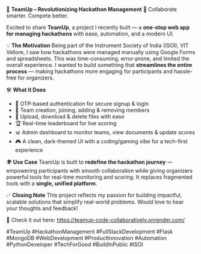 🚀 **TeamUp – Revolutionizing Hackathon Management**
🤝 Collaborate smarter. Compete better.

Excited to share **TeamUp**, a project I recently built — a **one-stop web app for managing hackathons** with ease, automation, and a modern UI.

💡 **The Motivation**
Being part of the Instrument Society of India (ISOI), VIT Vellore, I saw how hackathons were managed manually using Google Forms and spreadsheets. This was time-consuming, error-prone, and limited the overall experience. I wanted to build something that **streamlines the entire process** — making hackathons more engaging for participants and hassle-free for organizers.

🛠️ **What It Does**

* 🔐 OTP-based authentication for secure signup & login
* 👥 Team creation, joining, adding & removing members
* 📂 Upload, download & delete files with ease
* 🏆 Real-time leaderboard for live scoring
* 📊 Admin dashboard to monitor teams, view documents & update scores
* 🎮 A clean, dark-themed UI with a coding/gaming vibe for a tech-first experience

🌍 **Use Case**
TeamUp is built to **redefine the hackathon journey** — empowering participants with smooth collaboration while giving organizers powerful tools for real-time monitoring and scoring. It replaces fragmented tools with a **single, unified platform**.

✅ **Closing Note**
This project reflects my passion for building impactful, scalable solutions that simplify real-world problems. Would love to hear your thoughts and feedback!

🔗 Check it out here: https://teamup-code-collaboratively.onrender.com/

#TeamUp #HackathonManagement #FullStackDevelopment #Flask #MongoDB #WebDevelopment #ProductInnovation #Automation #PythonDeveloper #TechForGood #BuildInPublic #ISOI
